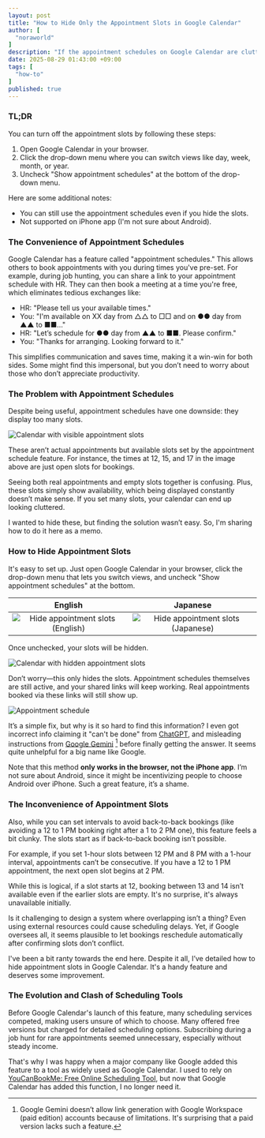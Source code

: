 ```yaml
---
layout: post
title: "How to Hide Only the Appointment Slots in Google Calendar"
author: [
  "noraworld"
]
description: "If the appointment schedules on Google Calendar are cluttering the calendar with too many entries, here's how you can hide them."
date: 2025-08-29 01:43:00 +09:00
tags: [
  "how-to"
]
published: true
---
```


### TL;DR
You can turn off the appointment slots by following these steps:

1. Open Google Calendar in your browser.
2. Click the drop-down menu where you can switch views like day, week, month, or year.
3. Uncheck "Show appointment schedules" at the bottom of the drop-down menu.

Here are some additional notes:

* You can still use the appointment schedules even if you hide the slots.
* Not supported on iPhone app (I'm not sure about Android).



### The Convenience of Appointment Schedules
Google Calendar has a feature called "appointment schedules." This allows others to book appointments with you during times you've pre-set. For example, during job hunting, you can share a link to your appointment schedule with HR. They can then book a meeting at a time you're free, which eliminates tedious exchanges like:

* HR: "Please tell us your available times."
* You: "I'm available on XX day from △△ to □□ and on ●● day from ▲▲ to ■■..."
* HR: "Let’s schedule for ●● day from ▲▲ to ■■. Please confirm."
* You: "Thanks for arranging. Looking forward to it."

This simplifies communication and saves time, making it a win-win for both sides. Some might find this impersonal, but you don’t need to worry about those who don’t appreciate productivity.



### The Problem with Appointment Schedules
Despite being useful, appointment schedules have one downside: they display too many slots.

![Calendar with visible appointment slots](https://noraworld.github.io/box-ivysaur/2025/08/28/48c11890a78948d21b441fb311220b96.png)

These aren’t actual appointments but available slots set by the appointment schedule feature. For instance, the times at 12, 15, and 17 in the image above are just open slots for bookings.

Seeing both real appointments and empty slots together is confusing. Plus, these slots simply show availability, which being displayed constantly doesn’t make sense. If you set many slots, your calendar can end up looking cluttered.

I wanted to hide these, but finding the solution wasn’t easy. So, I'm sharing how to do it here as a memo.



### How to Hide Appointment Slots
It's easy to set up. Just open Google Calendar in your browser, click the drop-down menu that lets you switch views, and uncheck "Show appointment schedules" at the bottom.

| English | Japanese |
| :---: | :---: |
| ![Hide appointment slots (English)](https://noraworld.github.io/box-ivysaur/2025/08/28/768bdd75aa94b65b9b20938a550fbf29.png) | ![Hide appointment slots (Japanese)](https://noraworld.github.io/box-ivysaur/2025/08/28/ad98d5b857291899a28a5ca33e92e6bb.png) |

Once unchecked, your slots will be hidden.

![Calendar with hidden appointment slots](https://noraworld.github.io/box-ivysaur/2025/08/28/d7ea5ebffd57c7630d728dbba6c7c5fa.png)

Don’t worry—this only hides the slots. Appointment schedules themselves are still active, and your shared links will keep working. Real appointments booked via these links will still show up.

![Appointment schedule](https://noraworld.github.io/box-ivysaur/2025/08/28/3bea8f8e8b3322f8b57d64257e656284.png)

It’s a simple fix, but why is it so hard to find this information? I even got incorrect info claiming it "can't be done" from [ChatGPT](https://chatgpt.com/share/68b08316-650c-8004-99ca-1cf0955e5f41), and misleading instructions from [Google Gemini](https://gemini.google.com/app/d2a61c40fb6a3296) [^gemini] before finally getting the answer. It seems quite unhelpful for a big name like Google.

[^gemini]: Google Gemini doesn’t allow link generation with Google Workspace (paid edition) accounts because of limitations. It's surprising that a paid version lacks such a feature.

Note that this method **only works in the browser, not the iPhone app**. I’m not sure about Android, since it might be incentivizing people to choose Android over iPhone. Such a great feature, it’s a shame.

### The Inconvenience of Appointment Slots
Also, while you can set intervals to avoid back-to-back bookings (like avoiding a 12 to 1 PM booking right after a 1 to 2 PM one), this feature feels a bit clunky. The slots start as if back-to-back booking isn’t possible.

For example, if you set 1-hour slots between 12 PM and 8 PM with a 1-hour interval, appointments can’t be consecutive. If you have a 12 to 1 PM appointment, the next open slot begins at 2 PM.

While this is logical, if a slot starts at 12, booking between 13 and 14 isn’t available even if the earlier slots are empty. It's no surprise, it's always unavailable initially.

Is it challenging to design a system where overlapping isn’t a thing? Even using external resources could cause scheduling delays. Yet, if Google oversees all, it seems plausible to let bookings reschedule automatically after confirming slots don’t conflict.

I've been a bit ranty towards the end here. Despite it all, I’ve detailed how to hide appointment slots in Google Calendar. It's a handy feature and deserves some improvement.



### The Evolution and Clash of Scheduling Tools
Before Google Calendar's launch of this feature, many scheduling services competed, making users unsure of which to choose. Many offered free versions but charged for detailed scheduling options. Subscribing during a job hunt for rare appointments seemed unnecessary, especially without steady income.

That's why I was happy when a major company like Google added this feature to a tool as widely used as Google Calendar. I used to rely on [YouCanBookMe: Free Online Scheduling Tool](https://youcanbook.me/), but now that Google Calendar has added this function, I no longer need it.
